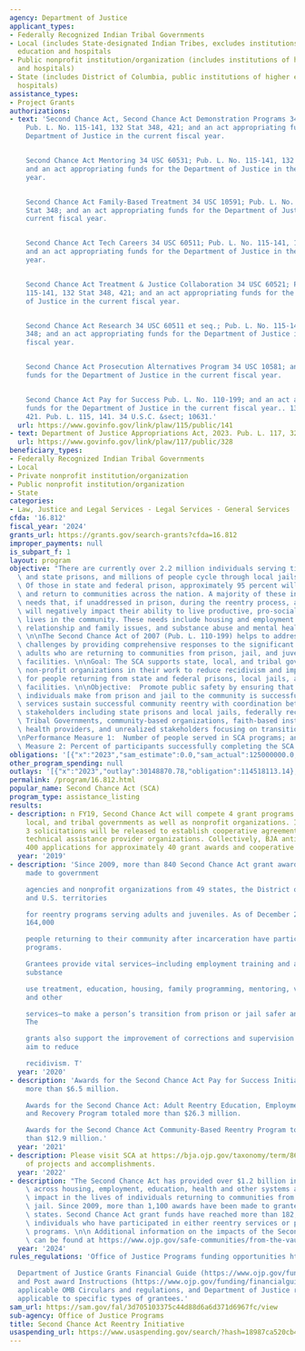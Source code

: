 ```yaml
---
agency: Department of Justice
applicant_types:
- Federally Recognized Indian Tribal Governments
- Local (includes State-designated Indian Tribes, excludes institutions of higher
  education and hospitals
- Public nonprofit institution/organization (includes institutions of higher education
  and hospitals)
- State (includes District of Columbia, public institutions of higher education and
  hospitals)
assistance_types:
- Project Grants
authorizations:
- text: 'Second Chance Act, Second Chance Act Demonstration Programs 34 USC 10631;
    Pub. L. No. 115-141, 132 Stat 348, 421; and an act appropriating funds for the
    Department of Justice in the current fiscal year.


    Second Chance Act Mentoring 34 USC 60531; Pub. L. No. 115-141, 132 Stat 348, 421;
    and an act appropriating funds for the Department of Justice in the current fiscal
    year.


    Second Chance Act Family-Based Treatment 34 USC 10591; Pub. L. No. 115-141, 132
    Stat 348; and an act appropriating funds for the Department of Justice in the
    current fiscal year.


    Second Chance Act Tech Careers 34 USC 60511; Pub. L. No. 115-141, 132 Stat 348;
    and an act appropriating funds for the Department of Justice in the current fiscal
    year.


    Second Chance Act Treatment & Justice Collaboration 34 USC 60521; Pub. L. No.
    115-141, 132 Stat 348, 421; and an act appropriating funds for the Department
    of Justice in the current fiscal year.


    Second Chance Act Research 34 USC 60511 et seq.; Pub. L. No. 115-141, 132 Stat
    348; and an act appropriating funds for the Department of Justice in the current
    fiscal year.


    Second Chance Act Prosecution Alternatives Program 34 USC 10581; and an act appropriating
    funds for the Department of Justice in the current fiscal year.


    Second Chance Act Pay for Success Pub. L. No. 110-199; and an act appropriating
    funds for the Department of Justice in the current fiscal year.. 132 Stat. 348,
    421. Pub. L. 115, 141. 34 U.S.C. &sect; 10631.'
  url: https://www.govinfo.gov/link/plaw/115/public/141
- text: Department of Justice Appropriations Act, 2023. Pub. L. 117, 328.
  url: https://www.govinfo.gov/link/plaw/117/public/328
beneficiary_types:
- Federally Recognized Indian Tribal Governments
- Local
- Private nonprofit institution/organization
- Public nonprofit institution/organization
- State
categories:
- Law, Justice and Legal Services - Legal Services - General Services
cfda: '16.812'
fiscal_year: '2024'
grants_url: https://grants.gov/search-grants?cfda=16.812
improper_payments: null
is_subpart_f: 1
layout: program
objective: "There are currently over 2.2 million individuals serving time in federal\
  \ and state prisons, and millions of people cycle through local jails every year.\
  \ Of those in state and federal prison, approximately 95 percent will be released\
  \ and return to communities across the nation. A majority of these individuals have\
  \ needs that, if unaddressed in prison, during the reentry process, and after release,\
  \ will negatively impact their ability to live productive, pro-social, crime-free\
  \ lives in the community. These needs include housing and employment challenges,\
  \ relationship and family issues, and substance abuse and mental health problems.\
  \ \n\nThe Second Chance Act of 2007 (Pub. L. 110-199) helps to address these significant\
  \ challenges by providing comprehensive responses to the significant number of incarcerated\
  \ adults who are returning to communities from prison, jail, and juvenile residential\
  \ facilities. \n\nGoal: The SCA supports state, local, and tribal governments and\
  \ non-profit organizations in their work to reduce recidivism and improve outcomes\
  \ for people returning from state and federal prisons, local jails, and juvenile\
  \ facilities. \n\nObjective:  Promote public safety by ensuring that the transition\
  \ individuals make from prison and jail to the community is successful. These programming\
  \ services sustain successful community reentry with coordination between government\
  \ stakeholders including state prisons and local jails, federally recognized Indian\
  \ Tribal Governments, community-based organizations, faith-based institutions, behavioral\
  \ health providers, and unrealized stakeholders focusing on transitional support.\n\
  \nPerformance Measure 1:  Number of people served in SCA programs; and, \n\nPerformance\
  \ Measure 2: Percent of participants successfully completing the SCA program."
obligations: '[{"x":"2023","sam_estimate":0.0,"sam_actual":125000000.0,"usa_spending_actual":104194076.85},{"x":"2024","sam_estimate":0.0,"sam_actual":117000000.0,"usa_spending_actual":49661000.62},{"x":"2025","sam_estimate":0.0,"sam_actual":0.0,"usa_spending_actual":29288543.35}]'
other_program_spending: null
outlays: '[{"x":"2023","outlay":30148870.78,"obligation":114518113.14},{"x":"2024","outlay":1706508.83,"obligation":49519064.0},{"x":"2025","outlay":1975454.58,"obligation":23124579.0}]'
permalink: /program/16.812.html
popular_name: Second Chance Act (SCA)
program_type: assistance_listing
results:
- description: n FY19, Second Chance Act will compete 4 grant programs for state,
    local, and tribal governments as well as nonprofit organizations. In addition,
    3 solicitations will be released to establish cooperative agreements with national
    technical assistance provider organizations. Collectively, BJA anticipates over
    400 applications for approximately 40 grant awards and cooperative agreements.
  year: '2019'
- description: 'Since 2009, more than 840 Second Chance Act grant awards have been
    made to government

    agencies and nonprofit organizations from 49 states, the District of Columbia,
    and U.S. territories

    for reentry programs serving adults and juveniles. As of December 2017, an estimated
    164,000

    people returning to their community after incarceration have participated in these
    programs.

    Grantees provide vital services—including employment training and assistance,
    substance

    use treatment, education, housing, family programming, mentoring, victims support,
    and other

    services—to make a person’s transition from prison or jail safer and more successful.
    The

    grants also support the improvement of corrections and supervision practices that
    aim to reduce

    recidivism. T'
  year: '2020'
- description: 'Awards for the Second Chance Act Pay for Success Initiative totaled
    more than $6.5 million.

    Awards for the Second Chance Act: Adult Reentry Education, Employment, Treatment
    and Recovery Program totaled more than $26.3 million.

    Awards for the Second Chance Act Community-Based Reentry Program totaled more
    than $12.9 million.'
  year: '2021'
- description: Please visit SCA at https://bja.ojp.gov/taxonomy/term/86406 for summary
    of projects and accomplishments.
  year: '2022'
- description: "The Second Chance Act has provided over $1.2 billion in Reentry investments\
    \ across housing, employment, education, health and other systems and made a significant\
    \ impact in the lives of individuals returning to communities from prison and\
    \ jail. Since 2009, more than 1,100 awards have been made to grantees across 49\
    \ states. Second Chance Act grant funds have reached more than 182,000 justice-involved\
    \ individuals who have participated in either reentry services or parole and probation\
    \ programs. \n\n Additional information on the impacts of the Second Chance Act\
    \ can be found at https://www.ojp.gov/safe-communities/from-the-vault/impacts-second-chance-act"
  year: '2024'
rules_regulations: 'Office of Justice Programs funding opportunities https://www.ojp.gov/funding/explore/current-funding-opportunities

  Department of Justice Grants Financial Guide (https://www.ojp.gov/funding/financialguidedoj/overview)
  and Post award Instructions (https://www.ojp.gov/funding/financialguidedoj/iii-postaward-requirements),
  applicable OMB Circulars and regulations, and Department of Justice regulations
  applicable to specific types of grantees.'
sam_url: https://sam.gov/fal/3d705103375c44d88d6a6d371d6967fc/view
sub-agency: Office of Justice Programs
title: Second Chance Act Reentry Initiative
usaspending_url: https://www.usaspending.gov/search/?hash=18987ca520cb402284f6904a70ec2106
---
```

